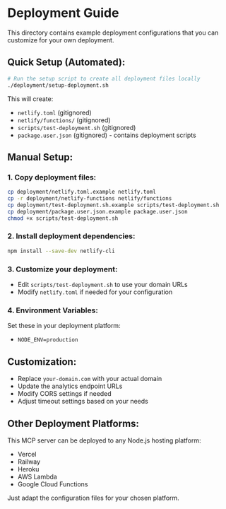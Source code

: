 # Deployment Guide

This directory contains example deployment configurations that you can customize for your own deployment.

## Quick Setup (Automated):

```bash
# Run the setup script to create all deployment files locally
./deployment/setup-deployment.sh
```

This will create:
- `netlify.toml` (gitignored)
- `netlify/functions/` (gitignored)  
- `scripts/test-deployment.sh` (gitignored)
- `package.user.json` (gitignored) - contains deployment scripts

## Manual Setup:

### 1. Copy deployment files:
```bash
cp deployment/netlify.toml.example netlify.toml
cp -r deployment/netlify-functions netlify/functions
cp deployment/test-deployment.sh.example scripts/test-deployment.sh
cp deployment/package.user.json.example package.user.json
chmod +x scripts/test-deployment.sh
```

### 2. Install deployment dependencies:
```bash
npm install --save-dev netlify-cli
```

### 3. Customize your deployment:
- Edit `scripts/test-deployment.sh` to use your domain URLs
- Modify `netlify.toml` if needed for your configuration

### 4. Environment Variables:
Set these in your deployment platform:
- `NODE_ENV=production`

## Customization:

- Replace `your-domain.com` with your actual domain
- Update the analytics endpoint URLs
- Modify CORS settings if needed
- Adjust timeout settings based on your needs

## Other Deployment Platforms:

This MCP server can be deployed to any Node.js hosting platform:
- Vercel
- Railway
- Heroku
- AWS Lambda
- Google Cloud Functions

Just adapt the configuration files for your chosen platform.